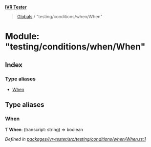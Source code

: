 **[IVR Tester](../README.md)**

> [Globals](../README.md) / "testing/conditions/when/When"

# Module: "testing/conditions/when/When"

## Index

### Type aliases

* [When](_testing_conditions_when_when_.md#when)

## Type aliases

### When

Ƭ  **When**: (transcript: string) => boolean

*Defined in [packages/ivr-tester/src/testing/conditions/when/When.ts:1](https://github.com/SketchingDev/ivr-tester/blob/3ff21e1/packages/ivr-tester/src/testing/conditions/when/When.ts#L1)*
